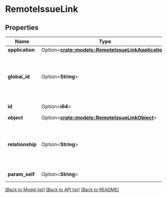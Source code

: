 # RemoteIssueLink

## Properties

Name | Type | Description | Notes
------------ | ------------- | ------------- | -------------
**application** | Option<[**crate::models::RemoteIssueLinkApplication**](RemoteIssueLink_application.md)> |  | [optional]
**global_id** | Option<**String**> | The global ID of the link, such as the ID of the item on the remote system. | [optional]
**id** | Option<**i64**> | The ID of the link. | [optional]
**object** | Option<[**crate::models::RemoteIssueLinkObject**](RemoteIssueLink_object.md)> |  | [optional]
**relationship** | Option<**String**> | Description of the relationship between the issue and the linked item. | [optional]
**param_self** | Option<**String**> | The URL of the link. | [optional]

[[Back to Model list]](../README.md#documentation-for-models) [[Back to API list]](../README.md#documentation-for-api-endpoints) [[Back to README]](../README.md)


